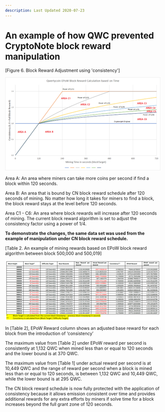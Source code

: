 ```yaml
---
description: Last Updated 2020-07-23
---
```


# An example of how QWC prevented CryptoNote block reward manipulation

\[Figure 6. Block Reward Adjustment using 'consistency'\] 

![Mining Reward Graph after EPoW \(Area A to C6\)](../../../.gitbook/assets/epow-reward-graph-area-marking.png)

Area A: An area where miners can take more coins per second if find a block within 120 seconds.  
  
Area B: An area that is bound by CN block reward schedule after 120 seconds of mining. No matter how long it takes for miners to find a block, the block reward stays at the level before 120 seconds.

Area C1 - C6: An area where block rewards will increase after 120 seconds of mining. The current block reward algorithm is set to adjust the consistency factor using a power of 1/4.

**To demonstrate the changes, the same data set was used from the example of manipulation under CN block reward schedule.**

\[Table 2. An example of mining rewards based on EPoW block reward algorithm between block 500,000 and 500,019\]

![Click to enlarge the table.](../../../.gitbook/assets/2%20%281%29.png)

In \[Table 2\], EPoW Reward column shows an adjusted base reward for each block from the introduction of ‘consistency’

The maximum value from \[Table 2\] under EPoW reward per second is consistently at 1,132 QWC when mined less than or equal to 120 seconds and the lower bound is at 370 QWC.

The maximum value from \[Table 1\] under actual reward per second is at 10,449 QWC and the range of reward per second when a block is mined less than or equal to 120 seconds, is between 1,132 QWC and 10,449 QWC, while the lower bound is at 295 QWC.

The CN block reward schedule is now fully protected with the application of consistency because it allows emission consistent over time and provides additional rewards for any extra efforts by miners if solve time for a block increases beyond the full grant zone of 120 seconds.

